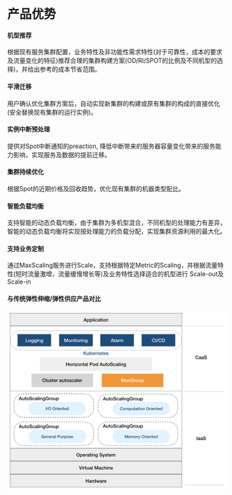# 产品优势

#### 机型推荐

根据现有服务集群配置，业务特性及非功能性需求特性\(对于可靠性，成本的要求及流量变化的特征\)推荐合理的集群构建方案\(OD/RI/SPOT的比例及不同机型的选择\)，并给出参考的成本节省范围。

#### 平滑迁移

用户确认优化集群方案后，自动实现新集群的构建或原有集群的构成的直接优化\(安全替换现有集群的运行实例\)。

#### 实例中断预处理

提供对Spot中断通知的preaction, 降低中断带来的服务器容量变化带来的服务能力影响，实现服务及数据的提前迁移。

#### 集群持续优化

根据Spot的近期价格及回收趋势，优化现有集群的机器类型配比。

#### 智能负载均衡

支持智能的动态负载均衡，由于集群为多机型混合，不同机型的处理能力有差异，智能的动态负载均衡将实现按处理能力的负载分配，实现集群资源利用的最大化。

#### 支持业务定制

通过MaxScaling服务进行Scale，支持根据特定Metric的Scaling，并根据流量特性\(短时流量激增，流量缓慢增⻓等\)及业务特性选择适合的机型进行 Scale-out及Scale-in



#### 与传统弹性伸缩/弹性供应产品对比

![](../../.gitbook/assets/image%20%2862%29.png)

